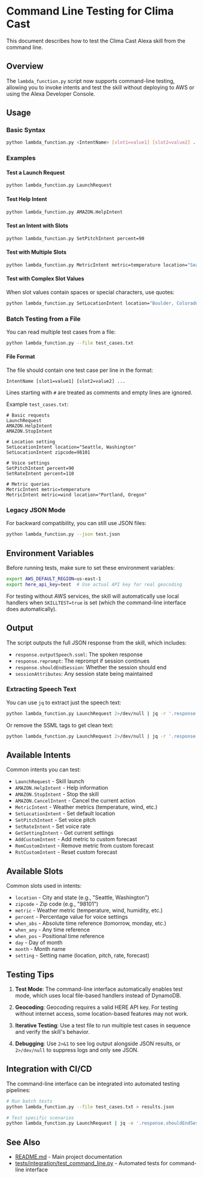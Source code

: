 # Command Line Testing for Clima Cast

This document describes how to test the Clima Cast Alexa skill from the command line.

## Overview

The `lambda_function.py` script now supports command-line testing, allowing you to invoke intents and test the skill without deploying to AWS or using the Alexa Developer Console.

## Usage

### Basic Syntax

```bash
python lambda_function.py <IntentName> [slot1=value1] [slot2=value2] ...
```

### Examples

#### Test a Launch Request
```bash
python lambda_function.py LaunchRequest
```

#### Test Help Intent
```bash
python lambda_function.py AMAZON.HelpIntent
```

#### Test an Intent with Slots
```bash
python lambda_function.py SetPitchIntent percent=90
```

#### Test with Multiple Slots
```bash
python lambda_function.py MetricIntent metric=temperature location="Seattle, Washington"
```

#### Test with Complex Slot Values
When slot values contain spaces or special characters, use quotes:
```bash
python lambda_function.py SetLocationIntent location="Boulder, Colorado"
```

### Batch Testing from a File

You can read multiple test cases from a file:

```bash
python lambda_function.py --file test_cases.txt
```

#### File Format

The file should contain one test case per line in the format:
```
IntentName [slot1=value1] [slot2=value2] ...
```

Lines starting with `#` are treated as comments and empty lines are ignored.

Example `test_cases.txt`:
```
# Basic requests
LaunchRequest
AMAZON.HelpIntent
AMAZON.StopIntent

# Location setting
SetLocationIntent location="Seattle, Washington"
SetLocationIntent zipcode=98101

# Voice settings
SetPitchIntent percent=90
SetRateIntent percent=110

# Metric queries
MetricIntent metric=temperature
MetricIntent metric=wind location="Portland, Oregon"
```

### Legacy JSON Mode

For backward compatibility, you can still use JSON files:

```bash
python lambda_function.py --json test.json
```

## Environment Variables

Before running tests, make sure to set these environment variables:

```bash
export AWS_DEFAULT_REGION=us-east-1
export here_api_key=test  # Use actual API key for real geocoding
```

For testing without AWS services, the skill will automatically use local handlers when `SKILLTEST=true` is set (which the command-line interface does automatically).

## Output

The script outputs the full JSON response from the skill, which includes:
- `response.outputSpeech.ssml`: The spoken response
- `response.reprompt`: The reprompt if session continues
- `response.shouldEndSession`: Whether the session should end
- `sessionAttributes`: Any session state being maintained

### Extracting Speech Text

You can use `jq` to extract just the speech text:

```bash
python lambda_function.py LaunchRequest 2>/dev/null | jq -r '.response.outputSpeech.ssml'
```

Or remove the SSML tags to get clean text:

```bash
python lambda_function.py LaunchRequest 2>/dev/null | jq -r '.response.outputSpeech.ssml' | sed 's/<[^>]*>//g'
```

## Available Intents

Common intents you can test:

- `LaunchRequest` - Skill launch
- `AMAZON.HelpIntent` - Help information
- `AMAZON.StopIntent` - Stop the skill
- `AMAZON.CancelIntent` - Cancel the current action
- `MetricIntent` - Weather metrics (temperature, wind, etc.)
- `SetLocationIntent` - Set default location
- `SetPitchIntent` - Set voice pitch
- `SetRateIntent` - Set voice rate
- `GetSettingIntent` - Get current settings
- `AddCustomIntent` - Add metric to custom forecast
- `RemCustomIntent` - Remove metric from custom forecast
- `RstCustomIntent` - Reset custom forecast

## Available Slots

Common slots used in intents:

- `location` - City and state (e.g., "Seattle, Washington")
- `zipcode` - Zip code (e.g., "98101")
- `metric` - Weather metric (temperature, wind, humidity, etc.)
- `percent` - Percentage value for voice settings
- `when_abs` - Absolute time reference (tomorrow, monday, etc.)
- `when_any` - Any time reference
- `when_pos` - Positional time reference
- `day` - Day of month
- `month` - Month name
- `setting` - Setting name (location, pitch, rate, forecast)

## Testing Tips

1. **Test Mode**: The command-line interface automatically enables test mode, which uses local file-based handlers instead of DynamoDB.

2. **Geocoding**: Geocoding requires a valid HERE API key. For testing without internet access, some location-based features may not work.

3. **Iterative Testing**: Use a test file to run multiple test cases in sequence and verify the skill's behavior.

4. **Debugging**: Use `2>&1` to see log output alongside JSON results, or `2>/dev/null` to suppress logs and only see JSON.

## Integration with CI/CD

The command-line interface can be integrated into automated testing pipelines:

```bash
# Run batch tests
python lambda_function.py --file test_cases.txt > results.json

# Test specific scenarios
python lambda_function.py LaunchRequest | jq -e '.response.shouldEndSession == false'
```

## See Also

- [README.md](../README.md) - Main project documentation
- [tests/integration/test_command_line.py](tests/integration/test_command_line.py) - Automated tests for command-line interface
